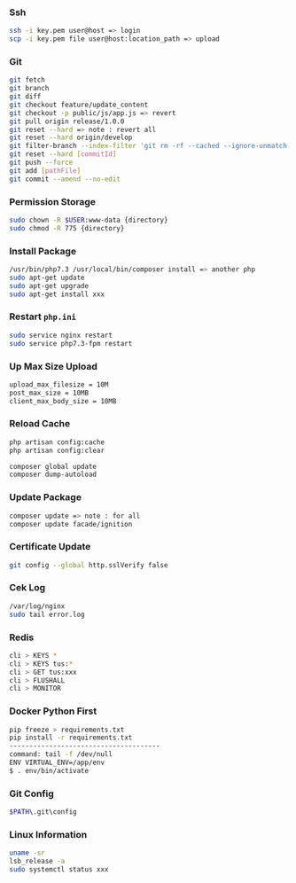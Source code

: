 ### Ssh
```bash
ssh -i key.pem user@host => login
scp -i key.pem file user@host:location_path => upload
```

### Git
```bash
git fetch
git branch
git diff
git checkout feature/update_content
git checkout -p public/js/app.js => revert
git pull origin release/1.0.0
git reset --hard => note : revert all
git reset --hard origin/develop
git filter-branch --index-filter 'git rm -rf --cached --ignore-unmatch backend/xxx.json' feature/xxx => remove file and history
git reset --hard [commitId]
git push --force
git add [pathFile]
git commit --amend --no-edit
```

### Permission Storage
```bash
sudo chown -R $USER:www-data {directory}
sudo chmod -R 775 {directory}
```

### Install Package
```bash
/usr/bin/php7.3 /usr/local/bin/composer install => another php
sudo apt-get update
sudo apt-get upgrade
sudo apt-get install xxx
```

### Restart `php.ini`
```bash
sudo service nginx restart
sudo service php7.3-fpm restart
```

### Up Max Size Upload
```bash
upload_max_filesize = 10M
post_max_size = 10MB
client_max_body_size = 10MB
```

### Reload Cache
```bash
php artisan config:cache
php artisan config:clear

composer global update
composer dump-autoload
```

### Update Package
```bash
composer update => note : for all
composer update facade/ignition
```

### Certificate Update
```bash
git config --global http.sslVerify false
```

### Cek Log
```bash
/var/log/nginx
sudo tail error.log
```

### Redis
```bash
cli > KEYS *
cli > KEYS tus:*
cli > GET tus:xxx
cli > FLUSHALL
cli > MONITOR
```

### Docker Python First
```bash
pip freeze > requirements.txt
pip install -r requirements.txt
--------------------------------------
command: tail -f /dev/null
ENV VIRTUAL_ENV=/app/env
$ . env/bin/activate
```

### Git Config
```bash
$PATH\.git\config
```

### Linux Information
```bash
uname -sr
lsb_release -a
sudo systemctl status xxx
```
